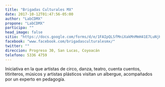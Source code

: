 ```yaml
---
title: "Brigadas Culturales MX"
date: 2017-10-12T01:47:56-05:00
author: "LabCDMX"
propone: "LabCDMX"
participa: ""
head_image: false
sitio: "https://docs.google.com/forms/d/e/1FAIpQLSfMniXakMnMmH41E7LuNjHk0SCbpkQTed0gfXdYqxCnvn2f4A/viewform"
facebook: "www.facebook.com/brigadasculturalesmx/"
twitter: ""
direccion: Progreso 30, San Lucas, Coyoacán
telefono: 5336 4759
---
```

Iniciativa en la que artistas de circo, danza, teatro, cuenta cuentos, titiriteros, músicos y artistas plásticos visitan un albergue, acompañados por un experto en pedagogía.

